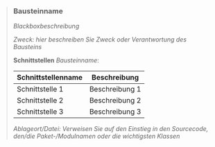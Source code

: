 > ### Bausteinname
>
> _Blackboxbeschreibung_
>
> *Zweck:* _hier beschreiben Sie Zweck oder Verantwortung des Bausteins_
>
> __Schnittstellen__ _Bausteinname_:
>
> | Schnittstellenname | Beschreibung |
> | ------------------ | ------------ |
> | Schnittstelle 1 | Beschreibung 1 |
> | Schnittstelle 2 | Beschreibung 2 |
> | Schnittstelle 3 | Beschreibung 3 |
>
> *Ablageort/Datei:* _Verweisen Sie auf den Einstieg in den Sourcecode, den/die Paket-/Modulnamen oder die wichtigsten Klassen_



